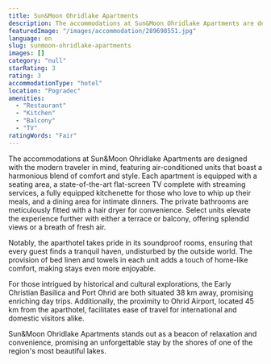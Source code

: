 ```yaml
---
title: Sun&Moon Ohridlake Apartments
description: The accommodations at Sun&Moon Ohridlake Apartments are designed with the modern traveler in mind, featuring air-conditioned units that boast a harmonious blend
featuredImage: "/images/accommodation/289698551.jpg"
language: en
slug: sunmoon-ohridlake-apartments
images: []
category: "null"
starRating: 3
rating: 3
accommodationType: "hotel"
location: "Pogradec"
amenities:
  - "Restaurant"
  - "Kitchen"
  - "Balcony"
  - "TV"
ratingWords: "Fair"
---
```


The accommodations at Sun&Moon Ohridlake Apartments are designed with the modern traveler in mind, featuring air-conditioned units that boast a harmonious blend of comfort and style. Each apartment is equipped with a seating area, a state-of-the-art flat-screen TV complete with streaming services, a fully equipped kitchenette for those who love to whip up their meals, and a dining area for intimate dinners. The private bathrooms are meticulously fitted with a hair dryer for convenience. Select units elevate the experience further with either a terrace or balcony, offering splendid views or a breath of fresh air.

Notably, the aparthotel takes pride in its soundproof rooms, ensuring that every guest finds a tranquil haven, undisturbed by the outside world. The provision of bed linen and towels in each unit adds a touch of home-like comfort, making stays even more enjoyable.

For those intrigued by historical and cultural explorations, the Early Christian Basilica and Port Ohrid are both situated 38 km away, promising enriching day trips. Additionally, the proximity to Ohrid Airport, located 45 km from the aparthotel, facilitates ease of travel for international and domestic visitors alike.

Sun&Moon Ohridlake Apartments stands out as a beacon of relaxation and convenience, promising an unforgettable stay by the shores of one of the region's most beautiful lakes.

